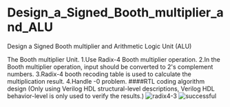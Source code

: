 # Design_a_Signed_Booth_multiplier_and_ALU
Design a Signed Booth multiplier and Arithmetic Logic Unit (ALU)

The Booth multiplier Unit.
1.Use Radix-4 Booth multiplier operation.
2.In the Booth multiplier operation, input should be converted to 2's complement numbers.
3.Radix-4 booth recoding table is used to calculate the multiplication result.
4.Handle -0 problem.
####RTL coding algorithm design (Only using Verilog HDL structural-level descriptions, Verilog HDL behavior-level is only used to verify the results.)
![radix4-3](https://github.com/JHAO-YU-WEI/Design_a_Signed_Booth_multiplier_and_ALU/assets/100525884/a06bb6f5-6ab2-4cfd-96a1-7741a64b0f02)
![successful](https://github.com/JHAO-YU-WEI/Design_a_Signed_Booth_multiplier_and_ALU/assets/100525884/ccee825f-4126-4f82-a489-80b7279356b9)
